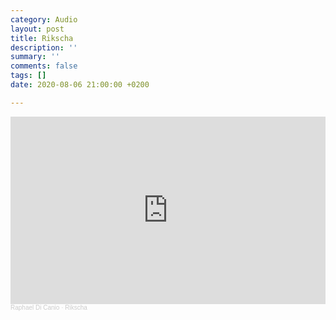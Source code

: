 ```yaml
---
category: Audio
layout: post
title: Rikscha
description: ''
summary: ''
comments: false
tags: []
date: 2020-08-06 21:00:00 +0200

---
```

<iframe width="100%" height="300" scrolling="no" frameborder="no" allow="autoplay" src="https://w.soundcloud.com/player/?url=https%3A//api.soundcloud.com/tracks/339401593&color=%23ff5500&auto_play=false&hide_related=false&show_comments=true&show_user=true&show_reposts=false&show_teaser=true&visual=true"></iframe><div style="font-size: 10px; color: #cccccc;line-break: anywhere;word-break: normal;overflow: hidden;white-space: nowrap;text-overflow: ellipsis; font-family: Interstate,Lucida Grande,Lucida Sans Unicode,Lucida Sans,Garuda,Verdana,Tahoma,sans-serif;font-weight: 100;"><a href="https://soundcloud.com/raphael-di-canio" title="Raphael Di Canio" target="_blank" style="color: #cccccc; text-decoration: none;">Raphael Di Canio</a> · <a href="https://soundcloud.com/raphael-di-canio/rikscha" title="Rikscha" target="_blank" style="color: #cccccc; text-decoration: none;">Rikscha</a></div>